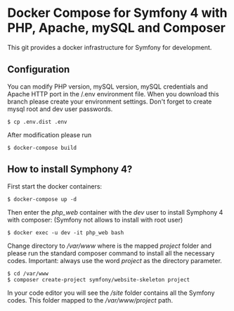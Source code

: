 
# Docker Compose for Symfony 4 with PHP, Apache, mySQL and Composer
This git provides a docker infrastructure for Symfony for development.
## Configuration
You can modify PHP version, mySQL version, mySQL credentials and Apache HTTP port in the /.env environment file.
When you download this branch please create your environment settings. Don't forget to create mysql root and dev user passwords.

    $ cp .env.dist .env
After modification please run 

    $ docker-compose build
## How to install Symphony 4?
First start the docker containers:

    $ docker-compose up -d
Then enter the *php_web* container with the *dev* user to install Symphony 4 with composer: (Symfony not allows to install with root user)

    $ docker exec -u dev -it php_web bash
Change directory to */var/www* where is the mapped *project* folder and please run the standard composer command to install all the necessary codes. Important: always use the word *project* as the directory parameter.

    $ cd /var/www
    $ composer create-project symfony/website-skeleton project
In your code editor you will see the */site* folder contains all the Symfony codes. This folder mapped to the */var/www/project* path.
